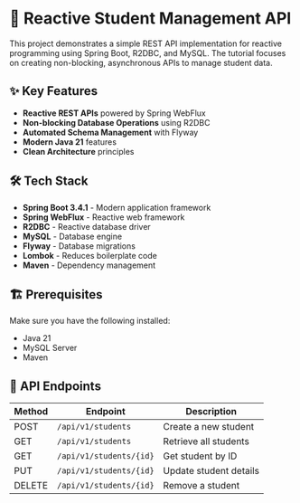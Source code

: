 # 🚀 Reactive Student Management API

This project demonstrates a simple REST API implementation for reactive programming using Spring Boot, R2DBC, and MySQL. The tutorial focuses on creating non-blocking, asynchronous APIs to manage student data.

## ✨ Key Features

- **Reactive REST APIs** powered by Spring WebFlux
- **Non-blocking Database Operations** using R2DBC
- **Automated Schema Management** with Flyway
- **Modern Java 21** features
- **Clean Architecture** principles

## 🛠️ Tech Stack

- **Spring Boot 3.4.1** - Modern application framework
- **Spring WebFlux** - Reactive web framework
- **R2DBC** - Reactive database driver
- **MySQL** - Database engine
- **Flyway** - Database migrations
- **Lombok** - Reduces boilerplate code
- **Maven** - Dependency management

## 🏗️ Prerequisites

Make sure you have the following installed:

- Java 21
- MySQL Server
- Maven

## 🎯 API Endpoints

| Method | Endpoint | Description |
|--------|----------|-------------|
| POST | `/api/v1/students` | Create a new student |
| GET | `/api/v1/students` | Retrieve all students |
| GET | `/api/v1/students/{id}` | Get student by ID |
| PUT | `/api/v1/students/{id}` | Update student details |
| DELETE | `/api/v1/students/{id}` | Remove a student |
